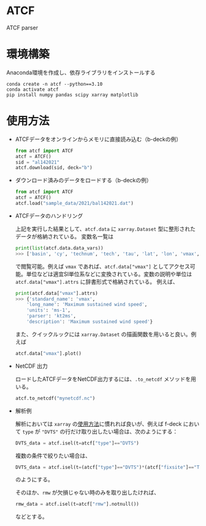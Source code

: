 # ATCF
ATCF parser

# 環境構築
Anaconda環境を作成し、依存ライブラリをインストールする
```
conda create -n atcf --python==3.10
conda activate atcf
pip install numpy pandas scipy xarray matplotlib
```

# 使用方法
* ATCFデータをオンラインからメモリに直接読み込む（b-deckの例）

    ```py
    from atcf import ATCF
    atcf = ATCF()
    sid = "al142021"
    atcf.download(sid, deck="b")
    ```

* ダウンロード済みのデータをロードする（b-deckの例）

    ```py
    from atcf import ATCF
    atcf = ATCF()
    atcf.load("sample_data/2021/bal142021.dat")
    ```

* ATCFデータのハンドリング

    上記を実行した結果として、`atcf.data` に `xarray.Dataset` 型に整形されたデータが格納されている。
    変数名一覧は
    ```py
    print(list(atcf.data.data_vars))
    >>> ['basin', 'cy', 'technum', 'tech', 'tau', 'lat', 'lon', 'vmax', 'mslp', 'ty', 'rad', 'windcode', 'r1', 'r2', 'r3', 'r4', 'pout', 'rout', 'rmw', 'gusts', 'eye', 'subbasin', 'maxseas', 'initials', 'storm_dir', 'storm_speed', 'name', 'depth', 'seas', 'seascode', 'seas1', 'seas2', 'seas3', 'seas4', 'USERDEFINE1', 'userdata1', 'USERDEFINE2', 'userdata2', 'USERDEFINE3', 'userdata3', 'USERDEFINE4', 'userdata4', 'USERDEFINE5', 'userdata5']
    ```
    で閲覧可能。例えば `vmax` であれば、`atcf.data["vmax"]` としてアクセス可能。単位などは適宜SI単位系などに変換されている。変数の説明や単位は `atcf.data["vmax"].attrs` に辞書形式で格納されている。
    例えば、
    ```py
    print(atcf.data["vmax"].attrs)
    >>> {'standard_name': 'vmax',
        'long_name': 'Maximum sustained wind speed',
        'units': 'ms-1',
        'parser': 'kt2ms',
        'description': 'Maximum sustained wind speed'}
    ```
    また、クイックルックには `xarray.Dataset` の描画関数を用いると良い。例えば
    ```py
    atcf.data["vmax"].plot()
    ```

* NetCDF 出力

    ロードしたATCFデータをNetCDF出力するには、`.to_netcdf` メソッドを用いる。
    ```py
    atcf.to_netcdf("mynetcdf.nc")
    ```

* 解析例

    解析においては `xarray` の[使用方法](https://docs.xarray.dev/en/stable/index.html)に慣れれば良いが、例えば f-deck において `type` が `"DVTS"` の行だけ取り出したい場合は、次のようにする：
    ```py
    DVTS_data = atcf.isel(t=atcf["type"]=="DVTS")
    ```
    複数の条件で絞りたい場合は、
    ```py
    DVTS_data = atcf.isel(t=(atcf["type"]=="DVTS")*(atcf["fixsite"]=="TAFB"))
    ```
    のようにする。

    そのほか、`rmw` が欠損じゃない時のみを取り出したければ、
    ```py
    rmw_data = atcf.isel(t=atcf["rmw"].notnull())
    ```
    などとする。